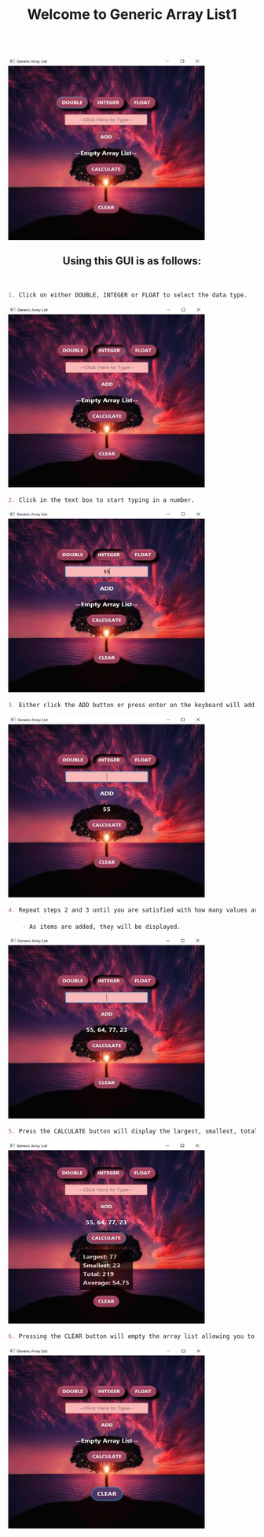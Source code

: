   <h1 align="center">Welcome to Generic Array List1<h1>
  <br>
  <img src="/images/main_image.jpg" align="center">

  <h2 align="center">Using this GUI is as follows:</h2>
  <br>


  ```markdown
  1. Click on either DOUBLE, INTEGER or FLOAT to select the data type.
  ```
  ![number image](/images/number_type.jpg "Selecting Number Type")

  ```markdown
  2. Click in the text box to start typing in a number.
  ```
  ![add number image](/images/add_number.jpg "Typing in the textbox")

  ```markdown
  3. Either click the ADD button or press enter on the keyboard will add the value to the array list.
  ```
  ![added image](/images/added.jpg "Value added")

  ```markdown
  4. Repeat steps 2 and 3 until you are satisfied with how many values are in the array list.

      - As items are added, they will be displayed.
  ```
  ![add more numbers image](/images/add_more_numbers.jpg "Add more values")

  ```markdown
  5. Press the CALCULATE button will display the largest, smallest, total and average from the array list.
  ```
  ![calculate image](/images/calculate.jpg "Calculate array list")

  ```markdown
  6. Pressing the CLEAR button will empty the array list allowing you to start over.
  ```
  ![clear image](/images/clear.jpg "Clearing everything")


<!-- For more details see [GitHub Flavored Markdown](https://guides.github.com/features/mastering-markdown/). -->
<!-- You can use the [editor on GitHub](https://github.com/zuki07/Generic_array_list1/edit/gh-pages/index.md) to maintain and preview the content for your website in Markdown files. -->
